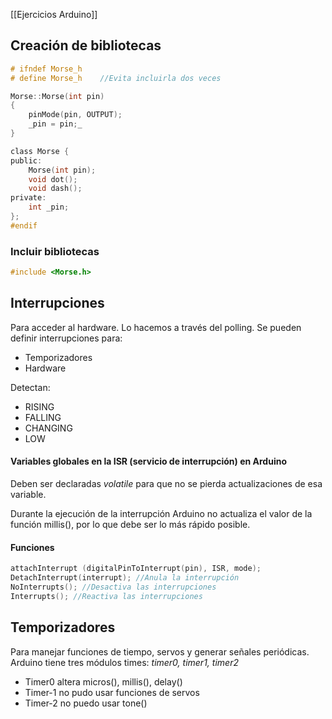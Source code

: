 [[Ejercicios Arduino]]
## Creación de bibliotecas
``` C
# ifndef Morse_h
# define Morse_h    //Evita incluirla dos veces

Morse::Morse(int pin)
{
	pinMode(pin, OUTPUT);
	_pin = pin;_
}

class Morse {
public:
	Morse(int pin);
	void dot();
	void dash();
private:
	int _pin;
};
#endif
```

### Incluir bibliotecas
```C
#include <Morse.h>
```


## Interrupciones
Para acceder al hardware. Lo hacemos a través del polling.
Se pueden definir interrupciones para:
- Temporizadores
- Hardware

Detectan:
- RISING
- FALLING
- CHANGING
- LOW

#### Variables globales en la ISR (servicio de interrupción) en Arduino
Deben ser declaradas *volatile* para que no se pierda actualizaciones de esa variable.


Durante la ejecución de la interrupción Arduino no actualiza el valor de la función millis(), por lo que debe ser lo más rápido posible.

#### Funciones

```C
attachInterrupt (digitalPinToInterrupt(pin), ISR, mode);
DetachInterrupt(interrupt); //Anula la interrupción
NoInterrupts(); //Desactiva las interrupciones
Interrupts(); //Reactiva las interrupciones
````


## Temporizadores
Para manejar funciones de tiempo, servos y generar señales periódicas.
Arduino tiene tres módulos times: *timer0, timer1, timer2*

- Timer0 altera micros(), millis(), delay()
- Timer-1 no pudo usar funciones de servos
- Timer-2 no puedo usar tone()

